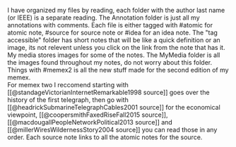 
I have organized my files by reading, each folder with the author last name (or IEEE) is a separate reading. The Annotation folder is just all my annotations with comments. Each file is either tagged with #atomic for atomic note, #source for source note or #idea for an idea note.
The "tag accessible" folder has short notes that will be like a quick definition or an image, its not relevent unless you click on the link from the note that has it. My media stores images for some of the notes. The MyMedia folder is all the images found throughout my notes, do not worry about this folder.
<br>
Things with #memex2 is all the new stuff made for the second edition of my memex.
<br>
For memex two I reccomend starting with [[@standageVictorianInternetRemarkable1998 source]] goes over the history of the first telegraph, then go with [[@headrickSubmarineTelegraphCables2001 source]] for the economical viewpoint, [[@coopersmithFaxedRiseFall2015 source]], [[@macdougallPeopleNetworkPolitical2013 source]] and [[@millerWiresWildernessStory2004 source]] you can read those in any order. Each source note links to all the atomic notes for the source.